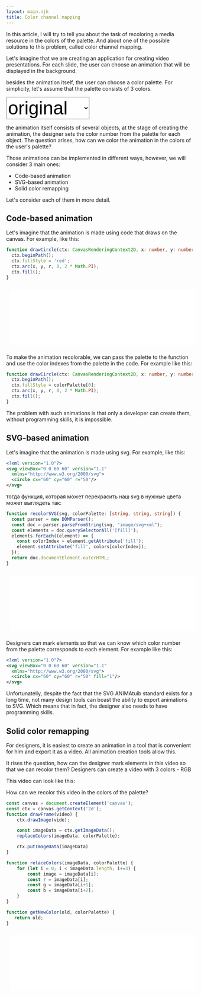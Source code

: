 ```yaml
---
layout: main.njk
title: Color channel mapping
---
```


<style>
    iframe {
        display: inline-block;
        margin: 10px;
        border: 0;
        width: 100%;
    }

    .global-theme-select {
        position: sticky;
        top: 0;
        left: 0;
        z-index: 1000;
        font-size: 20px
        width: 100%;
    }
    .global-theme-select select {
        font-size: 50px;
    }

</style>

<p class="lead">
    In this article, I will try to tell you about the task of recoloring a media resource in the colors of the palette.
    And about one of the possible solutions to this problem, called color channel mapping.
</p>


Let's imagine that we are creating an application for creating video presentations.
For each slide, the user can choose an animation that will be displayed in the background.


besides the animation itself, the user can choose a color palette.
For simplicity, let's assume that the palette consists of 3 colors.

<div class="global-theme-select">
    <select id="themeSelect" >
        <option value="[16711680, 65280, 255]">original</option>
        <option value="[5785334, 2369583, 10463935]">lumen5</option>
        <option value="[4359668, 16497669, 3450963]">google</option>
        <option value="[1603570, 16777215, 15790837]">facebook</option>
        <option value="[16750848, 0, 16777215]">amazon</option>
        <option value="[2236191, 16777215, 15010068]">netflix</option>
    </select>
</div>

the animation itself consists of several objects, at the stage of creating the animation, the designer sets the color number from the palette for each object.
The question arises, how can we color the animation in the colors of the user's palette?


Those animations can be implemented in different ways, however, we will consider 3 main ones:

- Code-based animation
- SVG-based animation
- Solid color remapping

Let's consider each of them in more detail.

## Code-based animation


Let's imagine that the animation is made using code that draws on the canvas.
For example, like this:

```typescript
function drawCircle(ctx: CanvasRenderingContext2D, x: number, y: number, r: number) {
  ctx.beginPath();
  ctx.fillStyle = 'red';
  ctx.arc(x, y, r, 0, 2 * Math.PI);
  ctx.fill();
}
```

<iframe src="../src/code-based-animation/index.html"></iframe>


To make the animation recolorable, we can pass the palette
to the function and use the color indexes from the palette in the code.
For example like this:


```typescript
function drawCircle(ctx: CanvasRenderingContext2D, x: number, y: number, r: number, colorPalette: [string, string, string]) {
  ctx.beginPath();
  ctx.fillStyle = colorPalette[0];
  ctx.arc(x, y, r, 0, 2 * Math.PI);
  ctx.fill();
}
```

The problem with such animations is that only a developer can create them, without programming skills, it is impossible.


## SVG-based animation


Let's imagine that the animation is made using svg.
For example, like this:

```xml
<?xml version="1.0"?>
<svg viewBox="0 0 60 60" version="1.1"
  xmlns="http://www.w3.org/2000/svg">
  <circle cx="60" cy="60" r="50"/>
</svg>
```

тогда функция, которая может перекрасить наш svg в нужные цвета может выглядеть так:

```typescript
function recolorSVG(svg, colorPalette: [string, string, string]) {
  const parser = new DOMParser();
  const doc = parser.parseFromString(svg, "image/svg+xml");
  const elements = doc.querySelectorAll('[fill]');
  elements.forEach((element) => {
    const colorIndex = element.getAttribute('fill');
    element.setAttribute('fill', colors[colorIndex]);
  });
  return doc.documentElement.outerHTML;
}
```

<iframe src="./svg-based-animation/index.html"></iframe>


Designers can mark elements so that we can know which color number from the palette corresponds to each element.
For example like this:

```xml
<?xml version="1.0"?>
<svg viewBox="0 0 60 60" version="1.1"
  xmlns="http://www.w3.org/2000/svg">
  <circle cx="60" cy="60" r="50" fill="1"/>
</svg>
```


Unfortunatelly, despite the fact that the SVG ANIMAtuib standard exists for a long time, not many design tools can boast the ability to export animations to SVG.
Which means that in fact, the designer also needs to have programming skills.

## Solid color remapping

For designers, it is easiest to create an animation in a tool that is convenient for him and export it as a video.
All animation creation tools allow this.

It rises the question, how can the designer mark elements in this video so that we can recolor them?
Designers can create a video with 3 colors - RGB

This video can look like this:

How can we recolor this video in the colors of the palette?

```javascript
const canvas = document.createElement('canvas');
const ctx = canvas.getContext('2d');
function drawFrame(video) {
    ctx.drawImage(vide);

    const imageData = ctx.getImageData();
    replaceColors(imageData, colorPalette);

    ctx.putImageData(imageData)
}

function relaceColors(imageData, colorPalette) {
    for (let i = 0; i < imageData.length; i+=3) {
        const image = imageData[i];
        const r = imageData[i];
        const g = imageData[i+1];
        const b = imageData[i+2];
    }
}

function getNewColor(old, colorPalette) {
   return old;
}
```

<iframe src="./solid-color-remapping/index.html"></iframe>

<script src="./index.mjs" type="module"></script>
<script>
    const iframes = document.querySelectorAll('iframe');
    iframes.forEach(iframe => {
        iframe.onload = () => {
            function resizeIframe() {
                iframe.style.height = iframe.contentWindow.document.body.scrollHeight + 20+ 'px';
            }

            iframe.height = iframe.contentWindow.document.body.scrollHeight;
            const iframeDocument = iframe.contentWindow.document;

            resizeIframe(); // Initial resize after content load

            // Create a MutationObserver to watch for changes in the content
            const observer = new MutationObserver(() => {
                resizeIframe();
            });

            // Configure the observer to watch for changes to child nodes and subtree
            observer.observe(iframeDocument.body, {
                childList: true,
                subtree: true
            });
        };
    });
</script>